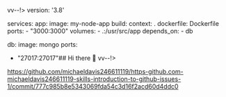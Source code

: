 


vv--!>
version: '3.8' 


 services: 
   app: 
     image: my-node-app 
     build: 
       context: . 
       dockerfile: Dockerfile 
     ports: 
       - "3000:3000" 
     volumes: 
       - .:/usr/src/app 
     depends_on: 
       - db 

   db: 
     image: mongo 
     ports: 

 - "27017:27017"## Hi there 👋 vv--!>


https://github.com/michaeldavis246611119/https-github.com-michaeldavis246611119-skills-introduction-to-github-issues-1/commit/777c985b8e5343069fda54c3d16f2acd60d4ddc0


 <!-- 
 **michaeldavis246611119/michaeldavis246611119** is a ✨ _special_ ✨ repository because its `README.md` (this file) appears on your GitHub profile. 
  
 Here are some ideas to get you started:

- 🔭 I’m currently working on learning how to efficiently use AI
- 🌱 I’m currently learning the laws of the universe 
- 👯 I’m looking to collaborate on game development 
- 🤔 I’m looking for help with establishing basic knowledge of game development 
- 💬 Ask me about how much I'm learning through AI
- 📫 How to reach me: email 
- 😄 Pronouns: Him
- ⚡ Fun fact: I still have a baby tooth
--!>


